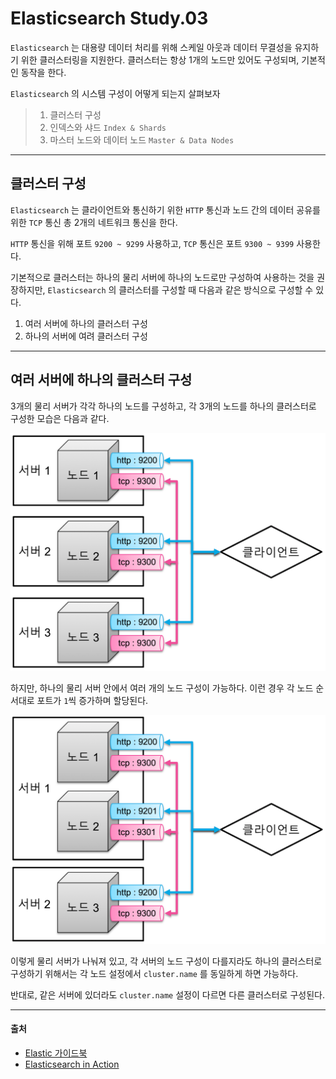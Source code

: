 # Elasticsearch Study.03

`Elasticsearch` 는 대용량 데이터 처리를 위해 스케일 아웃과 데이터 무결성을 유지하기 위한 클러스터링을 지원한다.
클러스터는 항상 1개의 노드만 있어도 구성되며, 기본적인 동작을 한다.

`Elasticsearch` 의 시스템 구성이 어떻게 되는지 살펴보자

> 1. 클러스터 구성
> 2. 인덱스와 샤드 `Index & Shards`
> 3. 마스터 노드와 데이터 노드 `Master & Data Nodes`

---

## 클러스터 구성

`Elasticsearch` 는 클라이언트와 통신하기 위한 `HTTP` 통신과 노드 간의 데이터 공유를 위한 `TCP` 통신 총 2개의 네트워크 통신을 한다.

`HTTP` 통신을 위해 포트 `9200 ~ 9299` 사용하고, `TCP` 통신은 포트 `9300 ~ 9399` 사용한다.

기본적으로 클러스터는 하나의 물리 서버에 하나의 노드로만 구성하여 사용하는 것을 권장하지만,
`Elasticsearch` 의 클러스터를 구성할 때 다음과 같은 방식으로 구성할 수 있다.

1. 여러 서버에 하나의 클러스터 구성
2. 하나의 서버에 여려 클러스터 구성

---

## 여러 서버에 하나의 클러스터 구성

3개의 물리 서버가 각각 하나의 노드를 구성하고, 각 3개의 노드를 하나의 클러스터로 구성한 모습은 다음과 같다. 

![여러 서버에 하나의 클러스터 구성](./image/es_study_03_01.png)

하지만, 하나의 물리 서버 안에서 여러 개의 노드 구성이 가능하다. 이런 경우 각 노드 순서대로 포트가 `1`씩 증가하며 할당된다.

![하나의 서버의 여러 노드 구성](./image/es_study_03_02.png)

이렇게 물리 서버가 나눠져 있고, 각 서버의 노드 구성이 다를지라도 하나의 클러스터로 구성하기 위해서는 
각 노드 설정에서 `cluster.name` 를 동일하게 하면 가능하다.

반대로, 같은 서버에 있더라도 `cluster.name` 설정이 다르면 다른 클러스터로 구성된다.

---

#### 출처
- [Elastic 가이드북](https://esbook.kimjmin.net/)
- [Elasticsearch in Action](https://www.manning.com/books/elasticsearch-in-action)
